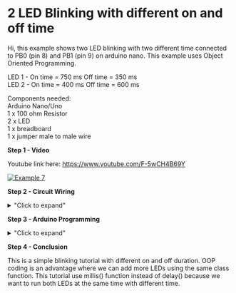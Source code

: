 # 2 LED Blinking with different on and off time

Hi, this example shows two LED blinking with two different time connected to PB0 (pin 8) and PB1 (pin 9) on arduino nano.
This example uses Object Oriented Programming.

LED 1 - On time = 750 ms  Off time = 350 ms</br>
LED 2 - On time = 400 ms  Off time = 600 ms

Components needed: </br>
Arduino Nano/Uno </br>
1 x 100 ohm Resistor </br>
2 x LED </br>
1 x breadboard </br>
1 x jumper male to male wire </br>

**Step 1 - Video**

Youtube link here: https://www.youtube.com/F-5wCH4B69Y

[![Example 7](https://img.youtube.com/vi/F-5wCH4B69Y/0.jpg)](https://www.youtube.com/watch?v=F-5wCH4B69Y)

**Step 2 - Circuit Wiring**
<details>
<summary>"Click to expand"</summary>
<p align = "centre">
  <img src="https://github.com/hamdibadrul/Embeded-Design/blob/main/Week%204/Example%207/Circuit%20Diagram%20Blink.PNG" width = "473" height = "400" />   <img src="https://github.com/hamdibadrul/Embeded-Design/blob/main/Week%204/Example%207/Actual%20LED%20Circuit.jpeg" width = "400" height = "600" />
 
Simply complete the circuit connection according to the picture above. This is a simple circuit where we share 1 resistor with 2 LEDs that connected to the ground. Hence, the anode of the LEDs must be connected to the arduino. I used 200 ohm in this example. 
</details>

**Step 3 - Arduino Programming**

<details>
<summary>"Click to expand"</summary>

  ![Code1](https://user-images.githubusercontent.com/73819661/98267627-8f1d9b80-1fc6-11eb-9f4a-e3641e9cd73c.PNG) 
  
  ![Code2](https://user-images.githubusercontent.com/73819661/98267903-dc017200-1fc6-11eb-8a4e-5b3942987c21.PNG) 
  
 I use Object Oriented Programming (OOP), thus that is the reason the code looks quite complex for 2 LEDs. The advantage of using OOP is you can add as many LED you want with different timing but using only one class function.
 Note that in the LED default function where it wrote **this-> pin = pin** is to assign the passed value to the private variable. We don't use delay() function, instead
 we need to use millis() to run two LEDs with different time. </br>
 You can look at the code here --> <a href="https://github.com/hamdibadrul/Embeded-Design/blob/main/Week%204/Example%207/Hamdi_Blink.ino"> Arduino Code </a>
 
</details>


**Step 4 - Conclusion** 

This is a simple blinking tutorial with different on and off duration. OOP coding is an advantage where we can add more LEDs using the same class function. 
This tutorial use millis() function instead of delay() because we want to run both LEDs at the same time with different time. 
